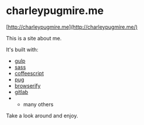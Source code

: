 # charleypugmire.me

[http://charleypugmire.me](http://charleypugmire.me/)

This is a site about me.

It's built with:

- [gulp](http://gulpjs.com/)
- [sass](http://sass-lang.com/)
- [coffeescript](http://coffeescript.org/)
- [pug](http://pugjs.org/)
- [browserify](http://browserify.org/)
- [gitlab](http://gitlab.com/)
- + many others

Take a look around and enjoy.
